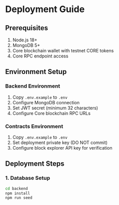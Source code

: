 # Deployment Guide

## Prerequisites

1. Node.js 18+
2. MongoDB 5+
3. Core blockchain wallet with testnet CORE tokens
4. Core RPC endpoint access

## Environment Setup

### Backend Environment
1. Copy `.env.example` to `.env`
2. Configure MongoDB connection
3. Set JWT secret (minimum 32 characters)
4. Configure Core blockchain RPC URLs

### Contracts Environment
1. Copy `.env.example` to `.env`
2. Set deployment private key (DO NOT commit)
3. Configure block explorer API key for verification

## Deployment Steps

### 1. Database Setup
```bash
cd backend
npm install
npm run seed